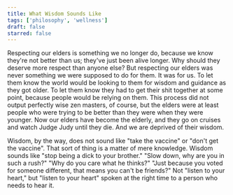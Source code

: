 ```yaml
---
title: What Wisdom Sounds Like
tags: ['philosophy', 'wellness']
draft: false
starred: false
---
```


Respecting our elders is something we no longer do, because we know they're not better than us; they've just been alive longer. Why should they deserve more respect than anyone else? But respecting our elders was never something we were supposed to do for them. It was for us. To let them know the world would be looking to them for wisdom and guidance as they got older. To let them know they had to get their shit together at some point, because people would be relying on them. This process did not output perfectly wise zen masters, of course, but the elders were at least people who were trying to be better than they were when they were younger. Now our elders have become the elderly, and they go on cruises and watch Judge Judy until they die. And we are deprived of their wisdom.

Wisdom, by the way, does not sound like "take the vaccine" or "don't get the vaccine". That sort of thing is a matter of mere knowledge. Wisdom sounds like "stop being a dick to your brother." "Slow down, why are you in such a rush?" "Why do you care what he thinks?" "Just because you voted for someone different, that means you can't be friends?" Not "listen to your heart," but "listen to your heart" spoken at the right time to a person who needs to hear it.